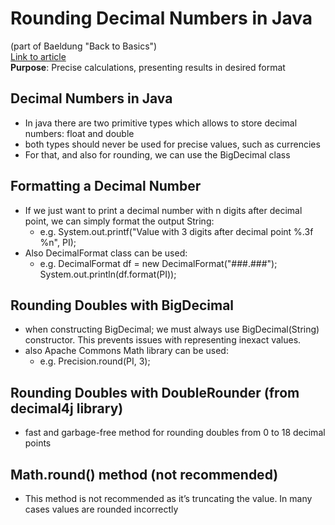 # Rounding Decimal Numbers in Java  
(part of Baeldung "Back to Basics")  
[Link to article](https://www.baeldung.com/java-round-decimal-number)  
**Purpose**: Precise calculations, presenting results in desired format  
## Decimal Numbers in Java
* In java there are two primitive types which allows to store decimal numbers: float and double
* both types should never be used for precise values, such as currencies
* For that, and also for rounding, we can use the BigDecimal class
## Formatting a Decimal Number
* If we just want to print a decimal number with n digits after decimal point, we can simply format the output String:
	* e.g. System.out.printf("Value with 3 digits after decimal point %.3f %n", PI);
* Also DecimalFormat class can be used:
	* e.g. DecimalFormat df = new DecimalFormat("###.###"); System.out.println(df.format(PI));
## Rounding Doubles with BigDecimal
* when constructing BigDecimal; we must always use BigDecimal(String) constructor. This prevents issues with representing inexact values.
* also Apache Commons Math library can be used:
	* e.g. Precision.round(PI, 3);
## Rounding Doubles with DoubleRounder (from decimal4j library)
* fast and garbage-free method for rounding doubles from 0 to 18 decimal points
## Math.round() method (not recommended)
* This method is not recommended as it’s truncating the value. In many cases values are rounded incorrectly